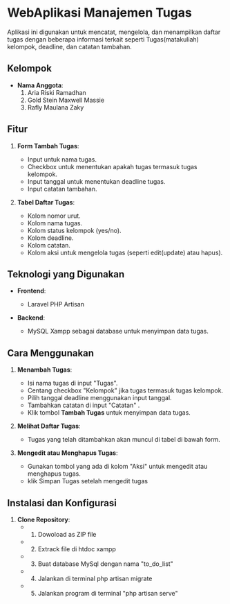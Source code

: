 # WebAplikasi Manajemen Tugas

Aplikasi ini digunakan untuk mencatat, mengelola, dan menampilkan daftar tugas dengan beberapa informasi terkait seperti  Tugas(matakuliah) kelompok, deadline, dan catatan tambahan.

## Kelompok

- **Nama Anggota**:
  1. Aria Riski Ramadhan
  2. Gold Stein Maxwell Massie
  3. Rafly Maulana Zaky



## Fitur

1. **Form Tambah Tugas**:
   - Input untuk nama tugas.
   - Checkbox untuk menentukan apakah tugas termasuk tugas kelompok.
   - Input tanggal untuk menentukan deadline tugas.
   - Input catatan tambahan.

2. **Tabel Daftar Tugas**:
   - Kolom nomor urut.
   - Kolom nama tugas.
   - Kolom status kelompok (yes/no).
   - Kolom deadline.
   - Kolom catatan.
   - Kolom aksi untuk mengelola tugas (seperti edit(update) atau hapus).

## Teknologi yang Digunakan

- **Frontend**:
  - Laravel PHP Artisan
  
- **Backend**:
  - MySQL Xampp sebagai database untuk menyimpan data tugas.

## Cara Menggunakan

1. **Menambah Tugas**:
   - Isi nama tugas di input "Tugas".
   - Centang checkbox "Kelompok" jika tugas termasuk tugas kelompok.
   - Pilih tanggal deadline menggunakan input tanggal.
   - Tambahkan catatan di input "Catatan" .
   - Klik tombol **Tambah Tugas** untuk menyimpan data tugas.

2. **Melihat Daftar Tugas**:
   - Tugas yang telah ditambahkan akan muncul di tabel di bawah form.

3. **Mengedit atau Menghapus Tugas**:
   - Gunakan tombol yang ada di kolom "Aksi" untuk mengedit atau menghapus tugas.
   - klik Simpan Tugas setelah mengedit tugas

## Instalasi dan Konfigurasi

1. **Clone Repository**:
   - 1. Dowoload as ZIP file
   - 2. Extrack file di htdoc xampp
   - 3. Buat database MySql dengan nama "to_do_list"
   - 4. Jalankan di terminal php artisan migrate
   - 5. Jalankan program di terminal "php artisan serve"

